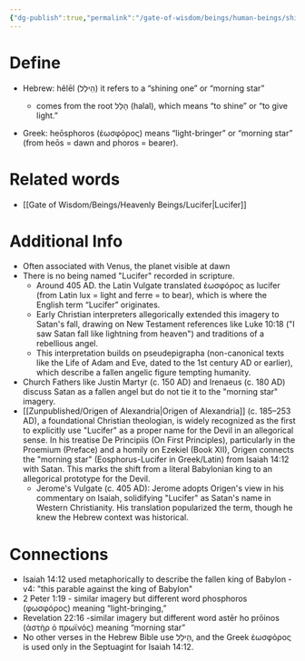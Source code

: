 ```yaml
---
{"dg-publish":true,"permalink":"/gate-of-wisdom/beings/human-beings/shining-one/","tags":["#GateWisdom","#Being","#HumanBeing"]}
---
```


# Define
- Hebrew: hêlēl (הֵילֵל) it refers to a “shining one” or “morning star”
	- comes from the root הָלַל (halal), which means “to shine” or “to give light.”

- Greek: heōsphoros (ἑωσφόρος) means “light-bringer” or “morning star” (from heōs = dawn and phoros = bearer).

# Related words
- [[Gate of Wisdom/Beings/Heavenly Beings/Lucifer\|Lucifer]]

# Additional Info
- Often associated with Venus, the planet visible at dawn
- There is no being named "Lucifer" recorded in scripture. 
	- Around 405 AD. the Latin Vulgate translated ἑωσφόρος as lucifer (from Latin lux = light and ferre = to bear), which is where the English term “Lucifer” originates.
	- Early Christian interpreters allegorically extended this imagery to Satan's fall, drawing on New Testament references like Luke 10:18 ("I saw Satan fall like lightning from heaven") and traditions of a rebellious angel.
	- This interpretation builds on pseudepigrapha (non-canonical texts like the Life of Adam and Eve, dated to the 1st century AD or earlier), which describe a fallen angelic figure tempting humanity.
- Church Fathers like Justin Martyr (c. 150 AD) and Irenaeus (c. 180 AD) discuss Satan as a fallen angel but do not tie it to the "morning star" imagery.
- [[Zunpublished/Origen of Alexandria\|Origen of Alexandria]] (c. 185–253 AD), a foundational Christian theologian, is widely recognized as the first to explicitly use "Lucifer" as a proper name for the Devil in an allegorical sense. In his treatise De Principiis (On First Principles), particularly in the Proemium (Preface) and a homily on Ezekiel (Book XII), Origen connects the "morning star" (Eosphorus-Lucifer in Greek/Latin) from Isaiah 14:12 with Satan. This marks the shift from a literal Babylonian king to an allegorical prototype for the Devil.
	- Jerome's Vulgate (c. 405 AD): Jerome adopts Origen's view in his commentary on Isaiah, solidifying "Lucifer" as Satan's name in Western Christianity. His translation popularized the term, though he knew the Hebrew context was historical.

# Connections
- Isaiah 14:12 used metaphorically to describe the fallen king of Babylon - v4: "this parable against the king of Babylon"
- 2 Peter 1:19 - similar imagery but different word phosphoros (φωσφόρος) meaning “light-bringing,”
- Revelation 22:16 -similar imagery but different word astēr ho prōinos (ἀστὴρ ὁ πρωϊνός) meaning “morning star”
- No other verses in the Hebrew Bible use הֵילֵל, and the Greek ἑωσφόρος is used only in the Septuagint for Isaiah 14:12.

